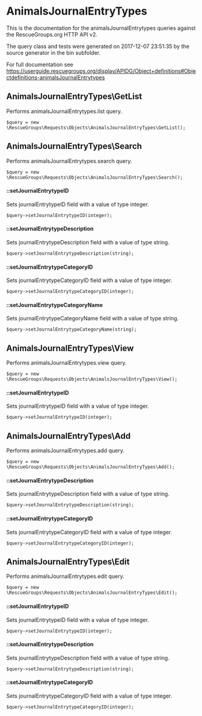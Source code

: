 # AnimalsJournalEntryTypes

This is the documentation for the animalsJournalEntrytypes queries against the RescueGroups.org HTTP API v2.

The query class and tests were generated on 2017-12-07 23:51:35 by the source generator in the bin subfolder.

For full documentation see https://userguide.rescuegroups.org/display/APIDG/Object+definitions#Objectdefinitions-animalsJournalEntrytypes

## AnimalsJournalEntryTypes\GetList

Performs animalsJournalEntrytypes.list query.

    $query = new \RescueGroups\Requests\Objects\AnimalsJournalEntryTypes\GetList();



## AnimalsJournalEntryTypes\Search

Performs animalsJournalEntrytypes.search query.

    $query = new \RescueGroups\Requests\Objects\AnimalsJournalEntryTypes\Search();

#### ::setJournalEntrytypeID

Sets journalEntrytypeID field with a value of type integer.

    $query->setJournalEntrytypeID(integer);

#### ::setJournalEntrytypeDescription

Sets journalEntrytypeDescription field with a value of type string.

    $query->setJournalEntrytypeDescription(string);

#### ::setJournalEntrytypeCategoryID

Sets journalEntrytypeCategoryID field with a value of type integer.

    $query->setJournalEntrytypeCategoryID(integer);

#### ::setJournalEntrytypeCategoryName

Sets journalEntrytypeCategoryName field with a value of type string.

    $query->setJournalEntrytypeCategoryName(string);



## AnimalsJournalEntryTypes\View

Performs animalsJournalEntrytypes.view query.

    $query = new \RescueGroups\Requests\Objects\AnimalsJournalEntryTypes\View();

#### ::setJournalEntrytypeID

Sets journalEntrytypeID field with a value of type integer.

    $query->setJournalEntrytypeID(integer);



## AnimalsJournalEntryTypes\Add

Performs animalsJournalEntrytypes.add query.

    $query = new \RescueGroups\Requests\Objects\AnimalsJournalEntryTypes\Add();

#### ::setJournalEntrytypeDescription

Sets journalEntrytypeDescription field with a value of type string.

    $query->setJournalEntrytypeDescription(string);

#### ::setJournalEntrytypeCategoryID

Sets journalEntrytypeCategoryID field with a value of type integer.

    $query->setJournalEntrytypeCategoryID(integer);



## AnimalsJournalEntryTypes\Edit

Performs animalsJournalEntrytypes.edit query.

    $query = new \RescueGroups\Requests\Objects\AnimalsJournalEntryTypes\Edit();

#### ::setJournalEntrytypeID

Sets journalEntrytypeID field with a value of type integer.

    $query->setJournalEntrytypeID(integer);

#### ::setJournalEntrytypeDescription

Sets journalEntrytypeDescription field with a value of type string.

    $query->setJournalEntrytypeDescription(string);

#### ::setJournalEntrytypeCategoryID

Sets journalEntrytypeCategoryID field with a value of type integer.

    $query->setJournalEntrytypeCategoryID(integer);





